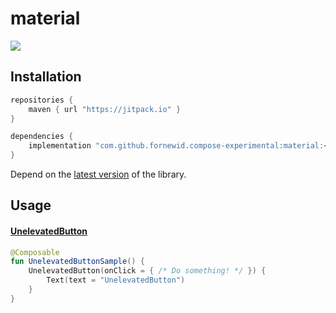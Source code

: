 # material

<a href="https://jitpack.io/#fornewid/compose-experimental"><img src="https://jitpack.io/v/fornewid/compose-experimental.svg"/></a>

## Installation

```gradle
repositories {
    maven { url "https://jitpack.io" }
}

dependencies {
    implementation "com.github.fornewid.compose-experimental:material:<version>"
}
```

Depend on the [latest version](https://github.com/fornewid/compose-experimental/releases) of the library.

## Usage

#### [UnelevatedButton](https://github.com/fornewid/compose-experimental/blob/main/material/src/main/java/soup/compose/material/UnelevatedButton.kt)

```kotlin
@Composable
fun UnelevatedButtonSample() {
    UnelevatedButton(onClick = { /* Do something! */ }) {
        Text(text = "UnelevatedButton")
    }
}
```
